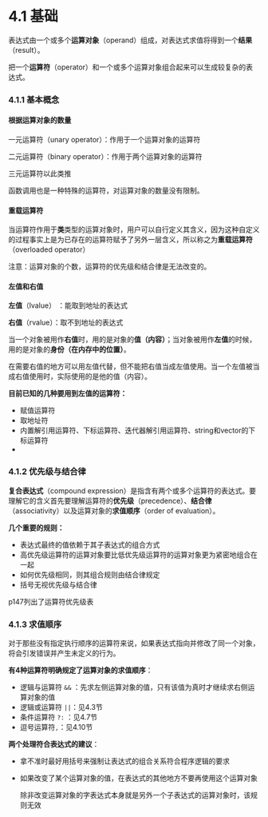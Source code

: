 # 4.1 基础

表达式由一个或多个**运算对象**（operand）组成，对表达式求值将得到一个**结果**（result）。

把一个**运算符**（operator）和一个或多个运算对象组合起来可以生成较复杂的表达式。



### 4.1.1 基本概念

#### 根据运算对象的数量

一元运算符（unary operator）：作用于一个运算对象的运算符

二元运算符（binary operator）：作用于两个运算对象的运算符

三元运算符以此类推

函数调用也是一种特殊的运算符，对运算对象的数量没有限制。



#### 重载运算符

当运算符作用于**类**类型的运算对象时，用户可以自行定义其含义，因为这种自定义的过程事实上是为已存在的运算符赋予了另外一层含义，所以称之为**重载运算符**（overloaded operator）

注意：运算对象的个数，运算符的优先级和结合律是无法改变的。



#### 左值和右值

**左值**（lvalue） ：能取到地址的表达式

**右值**（rvalue）：取不到地址的表达式

当一个对象被用作**右值**时，用的是对象的**值（内容）**；当对象被用作**左值**的时候，用的是对象的**身份（在内存中的位置）**。

在需要右值的地方可以用左值代替，但不能把右值当成左值使用。当一个左值被当成右值使用时，实际使用的是他的值（内容）。

**目前已知的几种要用到左值的运算符：**

- 赋值运算符
- 取地址符
- 内置解引用运算符、下标运算符、迭代器解引用运算符、string和vector的下标运算符
- 



### 4.1.2 优先级与结合律

**复合表达式**（compound expression）是指含有两个或多个运算符的表达式。要理解它的含义首先要理解运算符的**优先级**（precedence）、**结合律**（associativity）以及运算对象的**求值顺序**（order of evaluation）。

**几个重要的规则：**

- 表达式最终的值依赖于其子表达式的组合方式
- 高优先级运算符的运算对象要比低优先级运算符的运算对象更为紧密地组合在一起
- 如何优先级相同，则其组合规则由结合律规定
- 括号无视优先级与结合律

p147列出了运算符优先级表



### 4.1.3 求值顺序

对于那些没有指定执行顺序的运算符来说，如果表达式指向并修改了同一个对象， 将会引发错误并产生未定义的行为。

**有4种运算符明确规定了运算对象的求值顺序**：

- 逻辑与运算符 `&&` ：先求左侧运算对象的值，只有该值为真时才继续求右侧运算对象的值
- 逻辑或运算符 `||`：见4.3节 
- 条件运算符 `?:` ：见4.7节
- 逗号运算符`,`：见4.10节

**两个处理符合表达式的建议**：

- 拿不准时最好用括号来强制让表达式的组合关系符合程序逻辑的要求

- 如果改变了某个运算对象的值，在表达式的其他地方不要再使用这个运算对象

  除非改变运算对象的字表达式本身就是另外一个子表达式的运算对象时，该规则无效